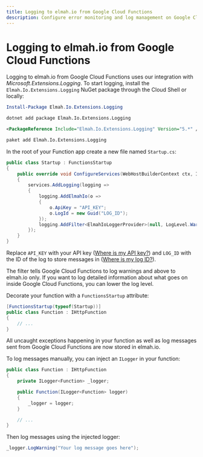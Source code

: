 ```yaml
---
title: Logging to elmah.io from Google Cloud Functions
description: Configure error monitoring and log management on Google Cloud Functions with elmah.io. Simple install of the integration and you're flying.
---
```


# Logging to elmah.io from Google Cloud Functions

Logging to elmah.io from Google Cloud Functions uses our integration with *Microsoft.Extensions.Logging*. To start logging, install the `Elmah.Io.Extensions.Logging` NuGet package through the Cloud Shell or locally:

```powershell fct_label="Package Manager"
Install-Package Elmah.Io.Extensions.Logging
```
```cmd fct_label=".NET CLI"
dotnet add package Elmah.Io.Extensions.Logging
```
```xml fct_label="PackageReference"
<PackageReference Include="Elmah.Io.Extensions.Logging" Version="5.*" />
```
```xml fct_label="Paket CLI"
paket add Elmah.Io.Extensions.Logging
```

In the root of your Function app create a new file named `Startup.cs`:

```csharp
public class Startup : FunctionsStartup
{
    public override void ConfigureServices(WebHostBuilderContext ctx, IServiceCollection services)
    {
        services.AddLogging(logging =>
        {
            logging.AddElmahIo(o =>
            {
                o.ApiKey = "API_KEY";
                o.LogId = new Guid("LOG_ID");
            });
            logging.AddFilter<ElmahIoLoggerProvider>(null, LogLevel.Warning);
        });
    }
}
```

Replace `API_KEY` with your API key ([Where is my API key?](where-is-my-api-key.md)) and `LOG_ID` with the ID of the log to store messages in ([Where is my log ID?](where-is-my-log-id.md)).

The filter tells Google Cloud Functions to log warnings and above to elmah.io only. If you want to log detailed information about what goes on inside Google Cloud Functions, you can lower the log level.

Decorate your function with a `FunctionsStartup` attribute:

```csharp
[FunctionsStartup(typeof(Startup))]    
public class Function : IHttpFunction
{
    // ...
}
```

All uncaught exceptions happening in your function as well as log messages sent from Google Cloud Functions are now stored in elmah.io.

To log messages manually, you can inject an `ILogger` in your function:

```csharp
public class Function : IHttpFunction
{
    private ILogger<Function> _logger;

    public Function(ILogger<Function> logger)
    {
        _logger = logger;
    }

    // ...
}
```

Then log messages using the injected logger:

```csharp
_logger.LogWarning("Your log message goes here");
```